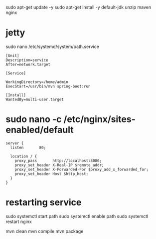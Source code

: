 
sudo apt-get update -y 
sudo apt-get install -y default-jdk unzip maven nginx 



# jetty
sudo nano  /etc/systemd/system/path.service
```
[Unit]
Description=service
After=network.target

[Service]

WorkingDirectory=/home/admin
ExecStart=/usr/bin/mvn spring-boot:run

[Install]
WantedBy=multi-user.target
```


# sudo nano -c /etc/nginx/sites-enabled/default

```
server {
  listen       80;

  location / {
    proxy_pass       http://localhost:8080;
    proxy_set_header X-Real-IP $remote_addr;
    proxy_set_header X-Forwarded-For $proxy_add_x_forwarded_for;
    proxy_set_header Host $http_host;
  }
}
```



# restarting service
sudo systemctl start path
sudo systemctl enable path
sudo systemctl restart nginx


mvn clean
mvn compile
mvn package


